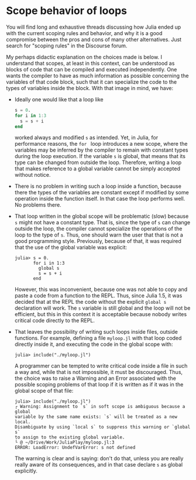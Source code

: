 # Scope behavior of loops

You will find long and exhaustive threads discussing how Julia ended up
with the current scoping rules and behavior, 
and why it is a good compromise between the pros and
cons of many other alternatives. Just search for "scoping rules" in the
Discourse forum.

My perhaps didactic explanation on the choices made is below. I
understand that scopes, at least in this context, can be understood as
blocks of code that can be compiled and executed independently. One
wants the compiler to have as much information as possible concerning
the variables of that code block, such that it can specialize the code
to the types of variables inside the block. With that image in mind, we
have: 

- Ideally one would like that a loop like 

  ```julia
  s = 0.
  for i in 1:3
    s = s + i
  end
  ```
  
  worked always and modified `s` as intended. Yet, in Julia, for
  performance reasons, the `for ` loop introduces a new scope, where the
  variables may be inferred by the compiler to remain with constant types
  during the loop execution. If the variable `s` is global, that means that
  its type can be changed from outside the loop. 
  Therefore, writing a loop that makes reference to a global variable
  cannot be simply accepted without notice. 

- There is no problem in writing such a loop inside a function, because
  there the types of the variables are constant except if modified by
  some operation inside the function itself. In that case the loop
  performs well. No problems there.

- That loop written in the global scope will be problematic (slow)
  because `s` might not have a constant type. That is, since the type of 
  `s` can change outside the loop, the compiler cannot specialize the
  operations of the loop to the type of `s`. Thus, one should warn the
  user that that is not a good programming style. Previously, because of
  that, it was required that the use of the global variable was
  explicit:
  ```julia-repl
  julia> s = 0.
         for i in 1:3
           global s
           s = s + i
         end
  ```
  However, this was inconvenient, because one was not able to copy and
  paste a code from a function to the REPL. Thus, since Julia 1.5, it
  was decided that at the REPL the code without the explicit `global s` 
  declaration will work. The `s` variable is still global and the loop
  will not be efficient, but this in this context it is acceptable 
  because nobody writes critical code directly to the REPL.

- That leaves the possibility of writing such loops inside files,
  outside functions. For example, defining a file `myloop.jl` with
  that loop coded directly inside it, and executing the code in
  the global scope with: 
  ```julia-repl
  julia> include("./myloop.jl")
  ```
  A programmer can be tempted to write critical code
  inside a file in such a way and, while that is not impossible, it must
  be discouraged. Thus, the choice was to raise a Warning and an Error associated with
  the possible scoping problems of that loop if it is written as if it was
  in the global scope of that file: 
  ```julia-repl
  julia> include("./myloop.jl")
  ┌ Warning: Assignment to `s` in soft scope is ambiguous because a global
  variable by the same name exists: `s` will be treated as a new local.
  Disambiguate by using `local s` to suppress this warning or `global s`
  to assign to the existing global variable.
  └ @ ~/Drive/Work/JuliaPlay/myloop.jl:3
  ERROR: LoadError: UndefVarError: s not defined
  ```
  The warning is clear and is saying:
  don't  do that, unless you are really really aware of its
  consequences, and in that case declare `s` as global explicitly.

